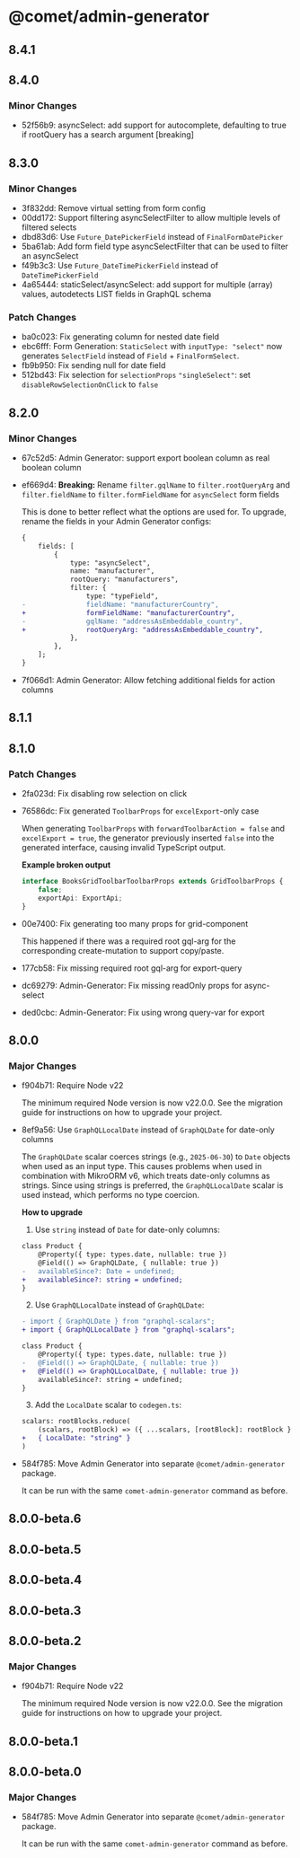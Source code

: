 # @comet/admin-generator

## 8.4.1

## 8.4.0

### Minor Changes

- 52f56b9: asyncSelect: add support for autocomplete, defaulting to true if rootQuery has a search argument [breaking]

## 8.3.0

### Minor Changes

- 3f832dd: Remove virtual setting from form config
- 00dd172: Support filtering asyncSelectFilter to allow multiple levels of filtered selects
- dbd83d6: Use `Future_DatePickerField` instead of `FinalFormDatePicker`
- 5ba61ab: Add form field type asyncSelectFilter that can be used to filter an asyncSelect
- f49b3c3: Use `Future_DateTimePickerField` instead of `DateTimePickerField`
- 4a65444: staticSelect/asyncSelect: add support for multiple (array) values, autodetects LIST fields in GraphQL schema

### Patch Changes

- ba0c023: Fix generating column for nested date field
- ebc6fff: Form Generation: `StaticSelect` with `inputType: "select"` now generates `SelectField` instead of `Field` + `FinalFormSelect`.
- fb9b950: Fix sending null for date field
- 512bd43: Fix selection for `selectionProps` `"singleSelect"`: set `disableRowSelectionOnClick` to `false`

## 8.2.0

### Minor Changes

- 67c52d5: Admin Generator: support export boolean column as real boolean column
- ef669d4: **Breaking:** Rename `filter.gqlName` to `filter.rootQueryArg` and `filter.fieldName` to `filter.formFieldName` for `asyncSelect` form fields

    This is done to better reflect what the options are used for.
    To upgrade, rename the fields in your Admin Generator configs:

    ```diff
    {
        fields: [
            {
                type: "asyncSelect",
                name: "manufacturer",
                rootQuery: "manufacturers",
                filter: {
                    type: "typeField",
    -               fieldName: "manufacturerCountry",
    +               formFieldName: "manufacturerCountry",
    -               gqlName: "addressAsEmbeddable_country",
    +               rootQueryArg: "addressAsEmbeddable_country",
                },
            },
        ];
    }
    ```

- 7f066d1: Admin Generator: Allow fetching additional fields for action columns

## 8.1.1

## 8.1.0

### Patch Changes

- 2fa023d: Fix disabling row selection on click
- 76586dc: Fix generated `ToolbarProps` for `excelExport`-only case

    When generating `ToolbarProps` with `forwardToolbarAction = false` and `excelExport = true`, the generator previously inserted `false` into the generated interface, causing invalid TypeScript output.

    **Example broken output**

    ```ts
    interface BooksGridToolbarToolbarProps extends GridToolbarProps {
        false;
        exportApi: ExportApi;
    }
    ```

- 00e7400: Fix generating too many props for grid-component

    This happened if there was a required root gql-arg for the corresponding create-mutation to support copy/paste.

- 177cb58: Fix missing required root gql-arg for export-query
- dc69279: Admin-Generator: Fix missing readOnly props for async-select
- ded0cbc: Admin-Generator: Fix using wrong query-var for export

## 8.0.0

### Major Changes

- f904b71: Require Node v22

    The minimum required Node version is now v22.0.0.
    See the migration guide for instructions on how to upgrade your project.

- 8ef9a56: Use `GraphQLLocalDate` instead of `GraphQLDate` for date-only columns

    The `GraphQLDate` scalar coerces strings (e.g., `2025-06-30`) to `Date` objects when used as an input type.
    This causes problems when used in combination with MikroORM v6, which treats date-only columns as strings.
    Since using strings is preferred, the `GraphQLLocalDate` scalar is used instead, which performs no type coercion.

    **How to upgrade**
    1. Use `string` instead of `Date` for date-only columns:

    ```diff
    class Product {
        @Property({ type: types.date, nullable: true })
        @Field(() => GraphQLDate, { nullable: true })
    -   availableSince?: Date = undefined;
    +   availableSince?: string = undefined;
    }
    ```

    2. Use `GraphQLLocalDate` instead of `GraphQLDate`:

    ```diff
    - import { GraphQLDate } from "graphql-scalars";
    + import { GraphQLLocalDate } from "graphql-scalars";

    class Product {
        @Property({ type: types.date, nullable: true })
    -   @Field(() => GraphQLDate, { nullable: true })
    +   @Field(() => GraphQLLocalDate, { nullable: true })
        availableSince?: string = undefined;
    }
    ```

    3. Add the `LocalDate` scalar to `codegen.ts`:

    ```diff
    scalars: rootBlocks.reduce(
        (scalars, rootBlock) => ({ ...scalars, [rootBlock]: rootBlock }),
    +   { LocalDate: "string" }
    )
    ```

- 584f785: Move Admin Generator into separate `@comet/admin-generator` package.

    It can be run with the same `comet-admin-generator` command as before.

## 8.0.0-beta.6

## 8.0.0-beta.5

## 8.0.0-beta.4

## 8.0.0-beta.3

## 8.0.0-beta.2

### Major Changes

- f904b71: Require Node v22

    The minimum required Node version is now v22.0.0.
    See the migration guide for instructions on how to upgrade your project.

## 8.0.0-beta.1

## 8.0.0-beta.0

### Major Changes

- 584f785: Move Admin Generator into separate `@comet/admin-generator` package.

    It can be run with the same `comet-admin-generator` command as before.
